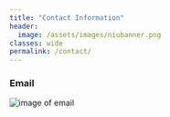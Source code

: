 ```yaml
---
title: "Contact Information"
header:
  image: /assets/images/niubanner.png
classes: wide
permalink: /contact/
---
```


### Email  
![image of email]({{site.baseurl}}/assets/images/email2024.png)
